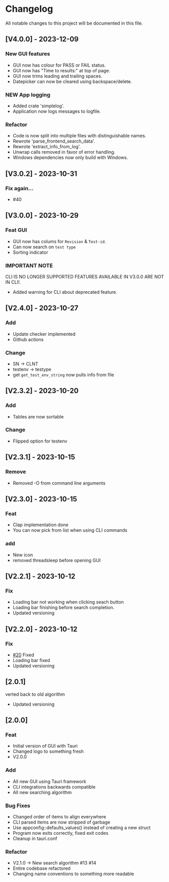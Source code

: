# Changelog

All notable changes to this project will be documented in this file.
## [V4.0.0] - 2023-12-09

### New GUI features
- GUI now has colour for PASS or FAIL status.
- GUI now has "Time to results:" at top of page.
- GUI now trims leading and trailing spaces.
- Datepicker can now be cleared using backspace/delete.

### NEW App logging
- Added crate 'simplelog'.
- Application now logs messages to logfile.

### Refactor
- Code is now split into multiple files with distinguishable names.
- Rewrote 'parse_frontend_search_data'.
- Rewrote 'extract_info_from_log'.
- Unwrap calls removed in favor of error handling.
- Windows dependencies now only build with Windows.


## [V3.0.2] - 2023-10-31

### Fix again...
- #40

## [V3.0.0] - 2023-10-29


### Feat GUI

- GUI now has colums for `Revision` & `Test-id`. 
- Can now search on `test type`
- Sorting indicator

### IMPORTANT NOTE
CLI IS NO LONGER SUPPORTED FEATURES AVAILABLE IN V3.0.0 ARE NOT IN CLI!.
- Added warning for CLI about deprecated feature.

## [V2.4.0] - 2023-10-27

### Add

- Update checker implemented
- Github actions

### Change

- SN -> CLNT
- testenv -> testype
- get `get_test_env_string` now pulls info from file

## [V2.3.2] - 2023-10-20

### Add

- Tables are now sortable

### Change

- Flipped option for testenv

## [V2.3.1] - 2023-10-15

### Remove

- Removed -O from command line arguments

## [V2.3.0] - 2023-10-15

### Feat

- Clap implementation done
- You can now pick from list when using CLI commands

### add

- New icon 
- removed threadsleep before opening GUI

## [V2.2.1] - 2023-10-12

### Fix
- Loading bar not working when clicking seach button
- Loading bar finishing before search completion.
- Updated versioning

## [V2.2.0] - 2023-10-12

### Fix
- [#20](https://github.com/Flixis/find_testlog/issues/20) Fixed
- Loading bar fixed
- Updated versioning


## [2.0.1]


verted back to old algorithm
- Updated versioning

## [2.0.0]

### Feat

- Initial version of GUI with Tauri
- Changed logo to something fresh
- V2.0.0


### Add

- All new GUI using Tauri framework
- CLI integrations backwards compatible
- All new searching algorithm

### Bug Fixes

- Changed order of items to align everywhere
- CLI parsed items are now stripped of garbage
- Use appconfig::defaults_values() instead of creating a new struct
- Program now exits correctly, fixed exit codes
- Cleanup in tauri.conf

### Refactor

- V2.1.0 -> New search algorithm #13 #14
- Entire codebase refactored
- Changing name conventions to something more readable

<!-- generated by git-cliff -->